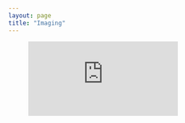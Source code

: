 ```yaml
---
layout: page
title: "Imaging"
---
```


<!-- blank line -->
<figure class="video_container">
  <iframe src="https://www.youtube.com/watch?v=43rewdi0Yiw&feature=emb_logo" frameborder="0" allowfullscreen="true"> </iframe>
</figure>
<!-- blank line -->
